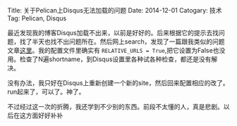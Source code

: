 Title: 关于Pelican上Disqus无法加载的问题
Date: 2014-12-01
Catogary: 技术
Tag: Pelican, Disqus

最近发现我的博客Disqus加载不出来，以前是好好的。后来根据它的提示去找问题，找了半天也找不出问题所在。然后网上search，发现了一篇跟我类似的问题文章[这里](http://whilgeek.github.io/posts/2014/07/we-were-unable-to-load-disqus/)。我的配置文件里确实有 `RELATIVE_URLS = True`,把它设置为False也没用。检查了N遍shortname，到Disqus设置里各种试各种检查，都还是没有解决。

没有办法，我只好在Disqus上重新创建一个新的site，然后回来配置相应的改了。run起来了，可以了。神了。

不过经过这一次的折腾，我还学到不少别的东西。前段不太懂的人，真是悲剧。以后在这方面好好补补
